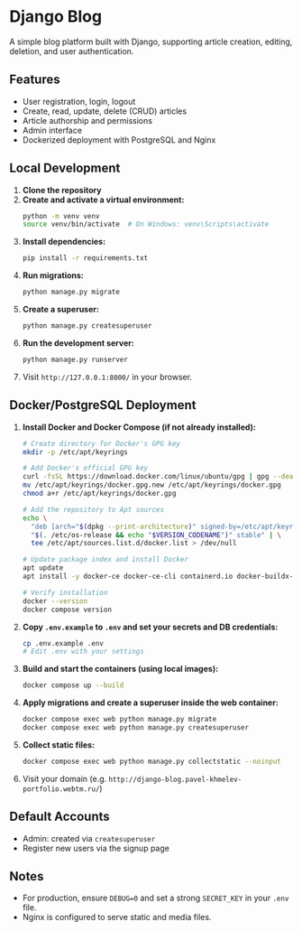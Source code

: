 # Django Blog

A simple blog platform built with Django, supporting article creation, editing, deletion, and user authentication.

## Features
- User registration, login, logout
- Create, read, update, delete (CRUD) articles
- Article authorship and permissions
- Admin interface
- Dockerized deployment with PostgreSQL and Nginx

## Local Development

1. **Clone the repository**
2. **Create and activate a virtual environment:**
   ```bash
   python -m venv venv
   source venv/bin/activate  # On Windows: venv\Scripts\activate
   ```
3. **Install dependencies:**
   ```bash
   pip install -r requirements.txt
   ```
4. **Run migrations:**
   ```bash
   python manage.py migrate
   ```
5. **Create a superuser:**
   ```bash
   python manage.py createsuperuser
   ```
6. **Run the development server:**
   ```bash
   python manage.py runserver
   ```
7. Visit `http://127.0.0.1:8000/` in your browser.

## Docker/PostgreSQL Deployment

1. **Install Docker and Docker Compose (if not already installed):**
   ```bash
   # Create directory for Docker's GPG key
   mkdir -p /etc/apt/keyrings

   # Add Docker's official GPG key
   curl -fsSL https://download.docker.com/linux/ubuntu/gpg | gpg --dearmor -o /etc/apt/keyrings/docker.gpg.new && \
   mv /etc/apt/keyrings/docker.gpg.new /etc/apt/keyrings/docker.gpg
   chmod a+r /etc/apt/keyrings/docker.gpg

   # Add the repository to Apt sources
   echo \
     "deb [arch="$(dpkg --print-architecture)" signed-by=/etc/apt/keyrings/docker.gpg] https://download.docker.com/linux/ubuntu \
     "$(. /etc/os-release && echo "$VERSION_CODENAME")" stable" | \
     tee /etc/apt/sources.list.d/docker.list > /dev/null

   # Update package index and install Docker
   apt update
   apt install -y docker-ce docker-ce-cli containerd.io docker-buildx-plugin docker-compose-plugin

   # Verify installation
   docker --version
   docker compose version
   ```

2. **Copy `.env.example` to `.env` and set your secrets and DB credentials:**
   ```bash
   cp .env.example .env
   # Edit .env with your settings
   ```

3. **Build and start the containers (using local images):**
   ```bash
   docker compose up --build
   ```

4. **Apply migrations and create a superuser inside the web container:**
   ```bash
   docker compose exec web python manage.py migrate
   docker compose exec web python manage.py createsuperuser
   ```

5. **Collect static files:**
   ```bash
   docker compose exec web python manage.py collectstatic --noinput
   ```

6. Visit your domain (e.g. `http://django-blog.pavel-khmelev-portfolio.webtm.ru/`)

## Default Accounts
- Admin: created via `createsuperuser`
- Register new users via the signup page

## Notes
- For production, ensure `DEBUG=0` and set a strong `SECRET_KEY` in your `.env` file.
- Nginx is configured to serve static and media files. 